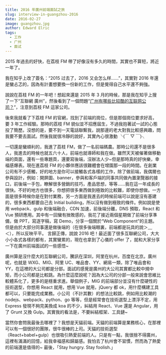 ```yaml
---
title: 2016 年廣州前端面試之旅
slug: interview-in-guangzhou-2016
date: 2016-02-27
image: guangzhou.jpg
author: Edward Elric
tags:
  - 工作
  - 广州
  - 面试
---
```


2015 年過去的好快，在荔枝 FM 帶了好像沒有多久的時間，其實也不算短，將近一年了。

我在知乎上改了簽名：“2015 过去了，2016 又会怎么样……”，其實對 2016 年還是蠻忐忑的，因為有計畫想要換一份新的工作，但是覺得自己水平還不夠強。

說說在荔枝 FM 的一年吧！想起來還是 2015 年 3 月的時候，那是我在知乎上搜了一下“互聯網 廣州”，然後看到了一個問題“[广州有哪些比较酷的互联网公司？](https://www.zhihu.com/question/19583576)”，注意到荔枝 FM 這家公司。

後來我就看了下荔枝 FM 的官網，找到了前端的崗位，但是那個崗位要求好高，要 3 年工作經驗。那時的荔枝 FM 貌似並不招應屆生，不過我抱著試一試的心態投了簡歷。沒想的是，要不到一天電話聯繫我，說那邊的老大對我比較感興趣，問我要不要去面試。然後我就很冷靜的說好，其實內心很激動 ╰(￣ ▽ ￣)╮

一切還是蠻順利的，我進了荔枝 FM，做了一名前端碼農。那時公司還不是很多人，我進去的時候也就五六十人，前端也就導師和我在做。雖然天天被催著做移動端的頁面，還有一些專題頁，還要寫後端，沒辦法人少~但是那時真的好快樂，幸福感爆表。現在進荔枝 FM 的小夥伴應該很難體會在增園那一段的時間。在創業公司有不少感觸，好的地方是你可以接觸各式各樣的工作，除了做前端，我偶爾也參與設計，例如：開屏圖、banner，參與和客戶端的同事共同做內置瀏覽器的接口，前後端一手包，瞭解很多營銷的技巧，產品思想，等等……我在這一年成長的很快。不好的地方也很多，你想把很多東西做到極致的比較難，即使你想做。一方面是很多時候你是在對付業務，另一方面是我進去的時候前端可以說是沒有基建的，很多東西都要自己去 Initial building，所以沒有做到極致的條件。例如說是使用 webpack、gulp 和後端融合，CDN 加速，前後端分離，DNS 預取，React 和 Vue 預研應用。其中有一回蠻有挫敗感的，我花了接近兩個星期做了前端分享準備，做 PPT，寫逐字稿，寫 Demo，分享一個關於“Web Component”的主題。但是由於大部分同事還是做後端的（在很多後端眼裏，前端都是玩具的說＞﹏＜），所以反映平平。
言歸正傳，說說 2016 吧！最近面了很多互聯網公司，大大小小各式各樣的都有，其實蠻累的，現在也拿到了心儀的 offer 了，就和大家分享一下在廣州前端面試的一些感悟~

廣州算是沒什麼大的互聯網公司，騰訊在深圳，阿里在杭州，百度在北京。廣州呢，也就是 WXG、MIG、阿里 UC、唯品會、YY、網易一類，除了唯品會和 YY，在這裡的大公司都是分部。面試的感覺是廣州的大公司其實都比較中規中矩，而小公司都是比較跳。為什麼這麼說呢？因為大公司的分部一般來說會思維比較體系化了，更多的是穩重求進。舉個例子，MIG 的前端部分並沒有什麼硬性的技術選型，你想用 React 就用，想用 Vue 就用，jQuery 都 ok，用什麼構建工具都可以，只要能完成業務。小公司（不計其數）的想法比較跳，例如用比較潮的 nodejs、webpack、python、go 等等，但是經常會在技術選型上漂浮不定，用 Express 發現不夠完美換成 koa 的不少，糾結用 React、Vue 還是 Angular，用了 Grunt 又換 Gulp。其實我的看法是，不要糾結框架、工具鏈~

當然你會問我最後去哪裡了？我想是天貓前端。天貓的前端算是業務核心，在那裡可以有一個很好的團隊，很牛很棒的上司。天貓的技術選型（React+babel+gulp）也很吸引熱愛前端的人。只是有一點，我很捨不得廣州，這裡有滿滿的回憶，給我幸福感和歸屬感。我怕去了杭州會不習慣，然而為了熱愛的前端還是值得的~
最後，「Stay hungry. Stay foolish.」
